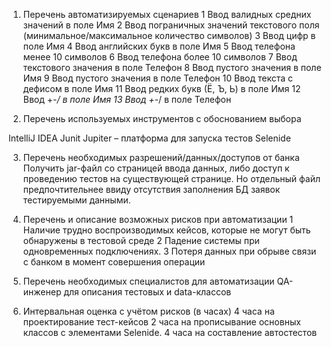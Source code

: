 1. Перечень автоматизируемых сценариев
1 Ввод валидных средних значений в поле Имя
2 Ввод пограничных значений текстового поля (минимальное/максимальное количество символов)
3 Ввод цифр в поле Имя
4 Ввод английских букв в поле Имя
5 Ввод телефона менее  10 символов 
6 Ввод телефона более 10 символов
7 Ввод текстового значения в поле Телефон
8 Ввод пустого значения в поле Имя
9 Ввод пустого значения в поле Телефон
10 Ввод текста с дефисом в поле Имя
11 Ввод редких букв (Ё, Ъ, Ь) в поле Имя
12 Ввод +-*/ в поле Имя
13 Ввод +-*/ в поле Телефон

2. Перечень используемых инструментов с обоснованием выбора

IntelliJ IDEA
Junit Jupiter – платформа для запуска тестов
Selenide

3. Перечень необходимых разрешений/данных/доступов от банка 
Получить jar-файл со страницей ввода данных, либо доступ к проведению тестов на существующей странице. Но отдельный файл предпочтительнее ввиду отсутствия заполнения БД заявок тестируемыми данными.

4. Перечень и описание возможных рисков при автоматизации
1 Наличие трудно воспроизводимых кейсов, которые не могут быть обнаружены в тестовой среде 
2 Падение системы при одновременных подключениях.
3 Потеря данных при обрыве связи с банком в момент совершения операции

5. Перечень необходимых специалистов для автоматизации
QA-инженер для описания тестовых и data-классов

6. Интервальная оценка с учётом рисков (в часах)
4 часа на проектирование тест-кейсов
2 часа на прописывание основных классов с элементами Selenide.
4 часа на составление автостестов
